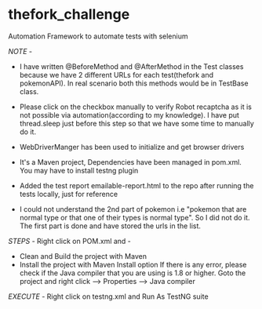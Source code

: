 # thefork_challenge
Automation Framework to automate tests with selenium


*NOTE* - 
- I have written @BeforeMethod and @AfterMethod in the Test classes because we have 2 different URLs for each test(thefork and pokemonAPI). In real scenario both this methods would be in TestBase class.

- Please click on the checkbox manually to verify Robot recaptcha as it is not possible via automation(according to my knowledge). I have put thread.sleep just before this step so that we have some time to manually do it.

- WebDriverManger has been used to initialize and get browser drivers 

- It's a Maven project, Dependencies have been managed in pom.xml. You may have to install testng plugin 

- Added the test report emailable-report.html to the repo after running the tests locally, just for reference

- I could not understand the 2nd part of pokemon i.e "pokemon that are normal type or that one of their types is normal type". So I did not do it. The first part is done and have stored the urls in the list.


*STEPS* - 
Right click on POM.xml and -
- Clean and Build the project with Maven 
- Install the project with Maven Install option
If there is any error, please check if the Java compiler that you are using is 1.8 or higher.
Goto the project and right click --> Properties --> Java compiler


*EXECUTE* - Right click on testng.xml and Run As TestNG suite

 

